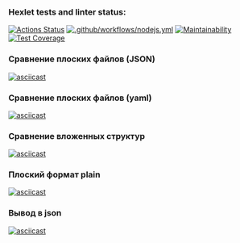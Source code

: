 ### Hexlet tests and linter status:
[![Actions Status](https://github.com/jennet-b/frontend-project-46/actions/workflows/hexlet-check.yml/badge.svg)](https://github.com/jennet-b/frontend-project-46/actions)
[![.github/workflows/nodejs.yml](https://github.com/jennet-b/frontend-project-46/actions/workflows/nodejs.yml/badge.svg)](https://github.com/jennet-b/frontend-project-46/actions/workflows/nodejs.yml)
[![Maintainability](https://api.codeclimate.com/v1/badges/eeeee6205fbd002694fb/maintainability)](https://codeclimate.com/github/jennet-b/frontend-project-46/maintainability)
[![Test Coverage](https://api.codeclimate.com/v1/badges/eeeee6205fbd002694fb/test_coverage)](https://codeclimate.com/github/jennet-b/frontend-project-46/test_coverage)

### Сравнение плоских файлов (JSON)
[![asciicast](https://asciinema.org/a/ASRJge6QtMIjzPb4WIS7Qv8p8.svg)](https://asciinema.org/a/ASRJge6QtMIjzPb4WIS7Qv8p8)

### Сравнение плоских файлов (yaml)
[![asciicast](https://asciinema.org/a/rNdLwkM0G4Lwx5M3ZSoSR0I47.svg)](https://asciinema.org/a/rNdLwkM0G4Lwx5M3ZSoSR0I47)

### Сравнение вложенных структур
[![asciicast](https://asciinema.org/a/05zDtwLCHB7OcF8CDv2OKrLO8.svg)](https://asciinema.org/a/05zDtwLCHB7OcF8CDv2OKrLO8)

### Плоский формат plain
[![asciicast](https://asciinema.org/a/URmKoARtZtTmcFnQ1omiqB0w7.svg)](https://asciinema.org/a/URmKoARtZtTmcFnQ1omiqB0w7)

### Вывод в json
[![asciicast](https://asciinema.org/a/iLykJolZRAFdrTgRKn93HIIbx.svg)](https://asciinema.org/a/iLykJolZRAFdrTgRKn93HIIbx)
